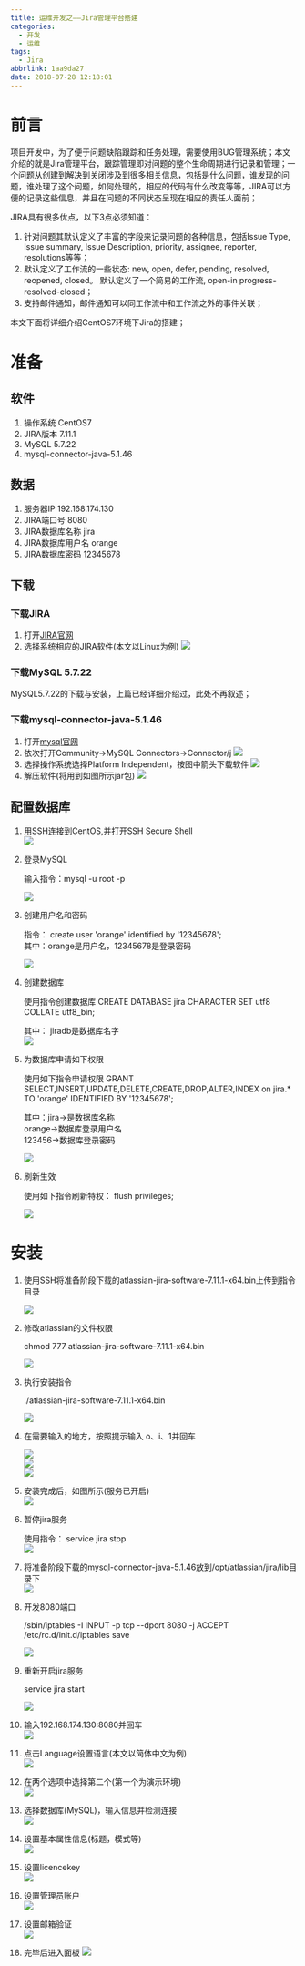 ```yaml
---
title: 运维开发之——Jira管理平台搭建
categories:
  - 开发
  - 运维
tags:
  - Jira
abbrlink: 1aa9da27
date: 2018-07-28 12:18:01
---
```

# 前言
项目开发中，为了便于问题缺陷跟踪和任务处理，需要使用BUG管理系统；本文介绍的就是Jira管理平台，跟踪管理即对问题的整个生命周期进行记录和管理；一个问题从创建到解决到关闭涉及到很多相关信息，包括是什么问题，谁发现的问题，谁处理了这个问题，如何处理的，相应的代码有什么改变等等，JIRA可以方便的记录这些信息，并且在问题的不同状态呈现在相应的责任人面前；      

JIRA具有很多优点，以下3点必须知道：    

1. 针对问题其默认定义了丰富的字段来记录问题的各种信息，包括Issue Type, Issue summary, Issue Description, priority, assignee, reporter, resolutions等等；   
2. 默认定义了工作流的一些状态: new, open, defer, pending, resolved, reopened, closed。 默认定义了一个简易的工作流, open-in progress-resolved-closed；   
3. 支持邮件通知，邮件通知可以同工作流中和工作流之外的事件关联；

本文下面将详细介绍CentOS7环境下Jira的搭建；        
   
<!--more-->

# 准备  
## 软件  
1. 操作系统 CentOS7  
2. JIRA版本 7.11.1
3. MySQL 5.7.22 
4. mysql-connector-java-5.1.46

## 数据
1. 服务器IP 192.168.174.130 
2. JIRA端口号 8080
3. JIRA数据库名称 jira
4. JIRA数据库用户名 orange
5. JIRA数据库密码 12345678

## 下载 
### 下载JIRA  
1. 打开[JIRA官网][1] 
2. 选择系统相应的JIRA软件(本文以Linux为例) 
![][2]  
### 下载MySQL 5.7.22  
MySQL5.7.22的下载与安装，上篇已经详细介绍过，此处不再叙述；  
### 下载mysql-connector-java-5.1.46   
1. 打开[mysql官网][3]
2. 依次打开Community->MySQL Connectors->Connector/j 
![][4]
3. 选择操作系统选择Platform Independent，按图中箭头下载软件 
![][5]  
4. 解压软件(将用到如图所示jar包)
![][6]
## 配置数据库
1. 用SSH连接到CentOS,并打开SSH Secure Shell  
![][7]  
2. 登录MySQL  
	
	输入指令：mysql -u root -p      

	![][8]  
3. 创建用户名和密码
	
	指令：	create user 'orange' identified by '12345678';    
	其中：orange是用户名，12345678是登录密码      

	![][9]  
4. 创建数据库   

	使用指令创建数据库  	CREATE DATABASE jira CHARACTER SET utf8 COLLATE utf8_bin;

	其中： jiradb是数据库名字    
	![][10]
5. 为数据库申请如下权限   

	使用如下指令申请权限	GRANT SELECT,INSERT,UPDATE,DELETE,CREATE,DROP,ALTER,INDEX on jira.* TO 'orange' IDENTIFIED BY '12345678';

	其中：jira->是数据库名称   
	orange->数据库登录用户名    
	123456->数据库登录密码  

	![][11]  
6. 刷新生效 

	使用如下指令刷新特权： flush privileges;     

	![][12]  

# 安装  
1. 使用SSH将准备阶段下载的atlassian-jira-software-7.11.1-x64.bin上传到指令目录  

	![][13]  
2. 修改atlassian的文件权限  

	chmod 777 atlassian-jira-software-7.11.1-x64.bin   

	![][14]  
3. 执行安装指令 

	./atlassian-jira-software-7.11.1-x64.bin     

	![][15]  
4. 在需要输入的地方，按照提示输入 o、i、1并回车  

	![][16]  
	![][17]  
	![][18]  
5. 安装完成后，如图所示(服务已开启)  
![][19] 

6. 暂停jira服务  
	
	使用指令： service jira stop  
	![][20]  
7. 将准备阶段下载的mysql-connector-java-5.1.46放到/opt/atlassian/jira/lib目录下  
	![][21]
8. 开发8080端口 

	/sbin/iptables -I INPUT -p tcp --dport 8080 -j ACCEPT    
	/etc/rc.d/init.d/iptables save   

	![][22]

9. 重新开启jira服务

	service jira start  

	![][23]  

10. 输入192.168.174.130:8080并回车   
![][24]
11. 点击Language设置语言(本文以简体中文为例)   
![][25]  
12. 在两个选项中选择第二个(第一个为演示环境)   
![][26]  
13. 选择数据库(MySQL)，输入信息并检测连接   
![][27]  
14. 设置基本属性信息(标题，模式等)    
![][28]  
15. 设置licencekey    
![][29] 
16. 设置管理员账户   
![][30]  
17. 设置邮箱验证    
![][31]  
18. 完毕后进入面板
![][32]  









[1]: https://www.atlassian.com/software/jira/download
[2]: https://images.pgzxc.com/jira-download.png
[3]: https://dev.mysql.com/downloads/connector/
[4]: https://images.pgzxc.com/jira-mysql-connect-select.png
[5]: https://images.pgzxc.com/jira-connector-j-download.png
[6]: https://images.pgzxc.com/jira-mysql-connector-j-unzip.png
[7]: https://images.pgzxc.com/jira-ssh-shell.png
[8]: https://images.pgzxc.com/jira-mysql-login.png
[9]: https://images.pgzxc.com/jira-mysql-create-user.png
[10]: https://images.pgzxc.com/jira-create-database.png
[11]: https://images.pgzxc.com/jira-database-grant.png
[12]: https://images.pgzxc.com/jira-mysql-flush-privileges.png
[13]: https://images.pgzxc.com/jira-move-position.png
[14]: https://images.pgzxc.com/jira-chmod-atlassian.png
[15]: https://images.pgzxc.com/jira-install-atlassian.png
[16]: https://images.pgzxc.com/jira-install-1.png
[17]: https://images.pgzxc.com/jira-install-i.png
[18]: https://images.pgzxc.com/jira-install-y.png
[19]: https://images.pgzxc.com/jira-install-finish.png
[20]: https://images.pgzxc.com/jira-service-stop.png
[21]: https://images.pgzxc.com/jira-mysql-connector-move.png
[22]: https://images.pgzxc.com/jira-port-8080.png
[23]: https://images.pgzxc.com/jira-service-start.png
[24]: https://images.pgzxc.com/jira-setup.png
[25]: https://images.pgzxc.com/jira-language.png
[26]: https://images.pgzxc.com/jira-guide-first.png
[27]: https://images.pgzxc.com/jira-test-connect.png
[28]: https://images.pgzxc.com/jira-guide-attribute.png
[29]: https://images.pgzxc.com/jira-guide-key.png
[30]: https://images.pgzxc.com/jira-admin.png
[31]: https://images.pgzxc.com/jira-emai-verify.png
[32]: https://images.pgzxc.com/jira-panel.png